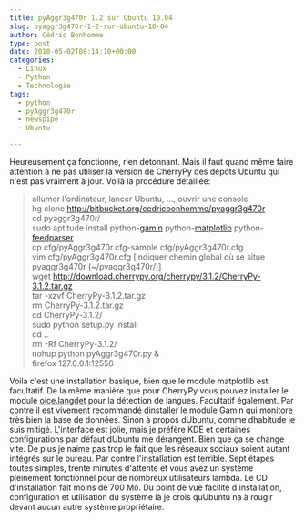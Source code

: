 ```yaml
---
title: pyAggr3g470r 1.2 sur Ubuntu 10.04
slug: pyaggr3g470r-1-2-sur-ubuntu-10-04
author: Cédric Bonhomme
type: post
date: 2010-05-02T08:14:10+00:00
categories:
  - Linux
  - Python
  - Technologie
tags:
  - python
  - pyAggr3g470r
  - newspipe
  - Ubuntu

---
```

Heureusement ça fonctionne, rien détonnant. Mais il faut quand même faire
attention à ne pas utiliser la version de CherryPy des dépôts Ubuntu qui n'est
pas vraiment à jour. Voilà la procédure détaillée:

> allumer l'ordinateur, lancer Ubuntu, …, ouvrir une console  
> hg clone http://bitbucket.org/cedricbonhomme/pyaggr3g470r  
> cd pyaggr3g470r/  
> sudo aptitude install python-[gamin][1] python-[matplotlib][2] python-[feedparser][3]  
> cp cfg/pyAggr3g470r.cfg-sample cfg/pyAggr3g470r.cfg  
> vim cfg/pyAggr3g470r.cfg [indiquer chemin global où se situe pyaggr3g470r (~/pyaggr3g470r/)]  
> wget http://download.cherrypy.org/cherrypy/3.1.2/CherryPy-3.1.2.tar.gz  
> tar -xzvf CherryPy-3.1.2.tar.gz  
> rm CherryPy-3.1.2.tar.gz  
> cd CherryPy-3.1.2/  
> sudo python setup.py install  
> cd ..  
> rm -Rf CherryPy-3.1.2/  
> nohup python pyAggr3g470r.py &  
> firefox 127.0.0.1:12556

Voilà c'est une installation basique, bien que le module matplotlib est facultatif. De la même manière que pour CherryPy vous pouvez installer le module [oice.langdet][4] pour la détection de langues. Facultatif également. Par contre il est vivement recommandé dinstaller le module Gamin qui monitore très bien la base de données. Sinon à propos dUbuntu, comme dhabitude je suis mitigé. L'interface est jolie, mais je préfère KDE et certaines configurations par défaut dUbuntu me dérangent. Bien que ça se change vite. De plus je naime pas trop le fait que les réseaux sociaux soient autant intégrés sur le bureau. Par contre l'installation est terrible. Sept étapes toutes simples, trente minutes d'attente et vous avez un système pleinement fonctionnel pour de nombreux utilisateurs lambda. Le CD d'installation fait moins de 700 Mo. Du point de vue facilité d'installation, configuration et utilisation du système là je crois quUbuntu na à rougir devant aucun autre système propriétaire.

 [1]: http://people.gnome.org/~veillard/gamin/python.html
 [2]: http://matplotlib.sourceforge.net
 [3]: http://www.feedparser.org
 [4]: http://pypi.python.org/pypi/oice.langdet/
